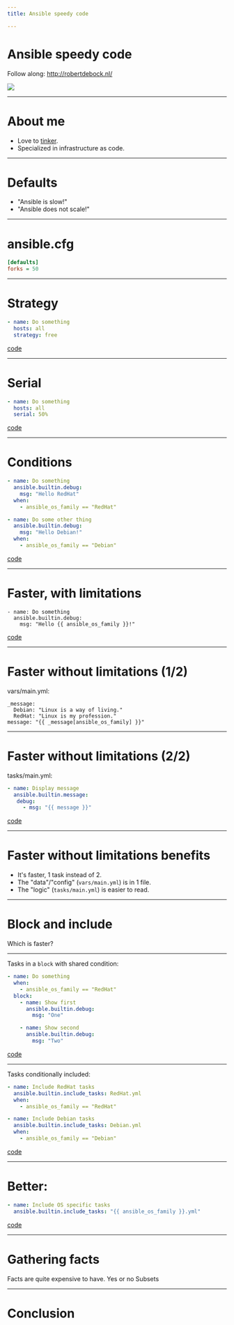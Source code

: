 ```yaml
---
title: Ansible speedy code

---
```


# Ansible speedy code

Follow along: http://robertdebock.nl/

<img src="https://api.qrserver.com/v1/create-qr-code/?size=350x350&data=http://robertdebock.nl/presentations/ansible-speed/"/>

---

# About me

- Love to [tinker](https://robertdebock.nl/).
- Specialized in infrastructure as code.

---

# Defaults

- "Ansible is slow!"
- "Ansible does not scale!"

---

# ansible.cfg

```cfg
[defaults]
forks = 50
```

---

# Strategy

```yaml
- name: Do something
  hosts: all
  strategy: free
```

[code](https://github.com/robertdebock/ansible-speedy-code/blob/master/strategy.yml)

---

# Serial

```yaml
- name: Do something
  hosts: all
  serial: 50%
```

[code](https://github.com/robertdebock/ansible-speedy-code/blob/master/serial.yml)

---

# Conditions

```yaml
- name: Do something
  ansible.builtin.debug:
    msg: "Hello RedHat"
  when:
    - ansible_os_family == "RedHat"

- name: Do some other thing
  ansible.builtin.debug:
    msg: "Hello Debian!"
  when:
    - ansible_os_family == "Debian"
```

[code](https://github.com/robertdebock/ansible-speedy-code/blob/master/conditions-1.yml)

----

# Faster, with limitations

```
- name: Do something
  ansible.builtin.debug:
    msg: "Hello {{ ansible_os_family }}!"
```

[code](https://github.com/robertdebock/ansible-speedy-code/blob/master/conditions-2.yml)

----

# Faster without limitations (1/2)

vars/main.yml:

```
_message:
  Debian: "Linux is a way of living."
  RedHat: "Linux is my profession."
message: "{{ _message[ansible_os_family] }}"
```

----

# Faster without limitations (2/2)

tasks/main.yml:

```yaml
- name: Display message
  ansible.builtin.message:
   debug:
     - msg: "{{ message }}"
```

[code](https://github.com/robertdebock/ansible-speedy-code/blob/master/conditions-3.yml)

---

# Faster without limitations benefits

- It's faster, 1 task instead of 2.
- The "data"/"config" (`vars/main.yml`) is in 1 file.
- The "logic" (`tasks/main.yml`) is easier to read.

---

# Block and include

Which is faster?

----

Tasks in a `block` with  shared condition:

```yaml
- name: Do something
  when:
    - ansible_os_family == "RedHat"
  block:
    - name: Show first
      ansible.builtin.debug:
        msg: "One"

    - name: Show second
      ansible.builtin.debug:
        msg: "Two"
```

[code](https://github.com/robertdebock/ansible-speedy-code/blob/master/block.yml)

----

Tasks conditionally included:

```yaml
- name: Include RedHat tasks
  ansible.builtin.include_tasks: RedHat.yml
  when:
    - ansible_os_family == "RedHat"

- name: Include Debian tasks
  ansible.builtin.include_tasks: Debian.yml
  when:
    - ansible_os_family == "Debian"
```

[code](https://github.com/robertdebock/ansible-speedy-code/blob/master/include-1.yml)

----

# Better:

```yaml
- name: Include OS specific tasks
  ansible.builtin.include_tasks: "{{ ansible_os_family }}.yml"
```

[code](https://github.com/robertdebock/ansible-speedy-code/blob/master/include-2.yml)

---

# Gathering facts

Facts are quite expensive to have.
Yes or no
Subsets

---

# Conclusion
